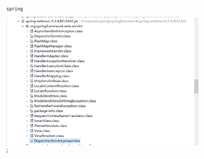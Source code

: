                                                                           spring

![Alt text](https://github.com/dq205877/Learning-Notes/blob/master/source/static/images/web.servlet_package.png);